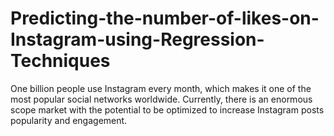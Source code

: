 # Predicting-the-number-of-likes-on-Instagram-using-Regression-Techniques
One billion people use Instagram every month, which makes it one of the most popular social networks worldwide. Currently, there is an enormous scope market with the potential to be optimized to increase Instagram posts popularity and engagement.
